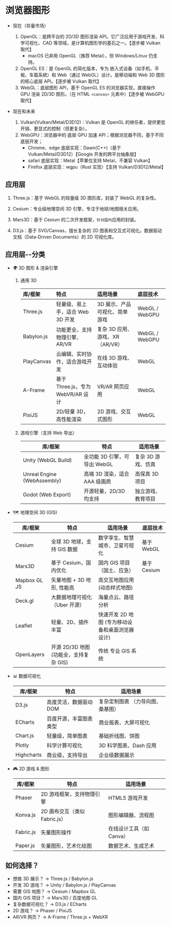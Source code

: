 # 浏览器图形

- 现在（存量市场）

  1. OpenGL：是跨平台的 2D/3D 图形渲染 API。它广泛应用于游戏开发、科学可视化、CAD 等领域，是计算机图形学的基石之一。【逐步被 Vulkan 取代】
     - macOS 已弃用 OpenGL（推荐 Metal），但 Windows/Linux 仍支持。
  2. OpenGL ES：是 OpenGL 的简化版本，专为 嵌入式设备（如手机、平板、车载系统）和 Web（通过 WebGL）设计。是移动端和 Web 3D 图形的核心底层 API。【逐步被 Vulkan 取代】
  3. WebGL：底层图形 API，基于 OpenGL ES 的浏览器实现，直接操作 GPU 渲染 2D/3D 图形。（在 HTML `<canvas>` 元素中）【逐步被 WebGPU 取代】

- 现在和未来

  1. Vulkan(Vulkan/Metal/D3D12)：Vulkan 是 OpenGL 的继任者，提供更低开销、更显式的控制（但更复杂）。
  2. WebGPU：浏览器中的 底层 GPU 加速 API；根据浏览器不同，基于不同底层开发；
     - Chrome、edge 底层实现：Dawn(C++)（基于 Vulkan/Metal/D3D12）【Google 开发的跨平台抽象层】
     - safari 底层实现：Metal【苹果仅支持 Metal，不兼容 Vulkan】
     - Firefox 底层实现：wgpu（Rust 实现）【支持 Vulkan/D3D12/Metal】

## 应用层

1. Three.js：基于 WebGL 的轻量级 3D 图形库，封装了 WebGL 的复杂性。
2. Cesium：专业级地理空间 3D 引擎，专注于地球/地图相关应用。
3. Mars3D：基于 Cesium 的二次开发框架，`针对国内`应用的封装。

4. D3.js：基于 SVG/Canvas，擅长复杂的 2D 图表和交互式可视化。数据驱动文档（Data-Driven Documents）的 2D 可视化库。

## 应用层--分类

- 🌍 3D 图形 & 渲染引擎

  1. 通用 3D

     | 库/框架    | 特点                              | 适用场景                        | 底层技术       |
     | :--------- | :-------------------------------- | :------------------------------ | :------------- |
     | Three.js   | 轻量级、易上手，适合 Web 3D 开发  | 3D 展示、产品可视化、简单游戏   | WebGL / WebGPU |
     | Babylon.js | 功能更全，支持物理引擎、AR/VR     | 复杂 3D 应用、游戏、XR（AR/VR） | WebGL / WebGPU |
     | PlayCanvas | 云编辑、实时协作，适合游戏开发    | 在线 3D 游戏、互动体验          | WebGL          |
     | A-Frame    | 基于 Three.js，专为 WebVR/AR 设计 | VR/AR 网页应用                  | WebGL          |
     | PixiJS     | 2D/轻量 3D，高性能渲染            | 2D 游戏、交互式图形             | WebGL          |

  2. 游戏引擎（支持 Web 导出）

     | 库/框架                     | 特点                          | 适用场景           |
     | --------------------------- | ----------------------------- | ------------------ |
     | Unity (WebGL Build)         | 全功能 3D 引擎，可导出 WebGL  | 复杂 3D 游戏、仿真 |
     | Unreal Engine (WebAssembly) | 高端 3D 渲染，适合 AAA 级画质 | 高保真 3D 项目     |
     | Godot (Web Export)          | 开源轻量，2D/3D 均支持        | 独立游戏、教育项目 |

- 🗺️ 地理空间 3D (GIS)

  | 库/框架      | 特点                                   | 适用场景                                        | 底层技术    |
  | ------------ | -------------------------------------- | ----------------------------------------------- | ----------- |
  | Cesium       | 全球 3D 地球，支持 GIS 数据            | 数字孪生、智慧城市、卫星可视化                  | 基于 WebGL  |
  | Mars3D       | 基于 Cesium，国内优化                  | 国内 GIS 项目（国土、应急）                     | 基于 Cesium |
  | Mapbox GL JS | 矢量地图 + 3D 地形, 性能高             | 高交互地图应用 (动态样式地图)                   |             |
  | Deck.gl      | 大数据地理可视化（Uber 开源）          | 海量点云、路径分析                              |             |
  | Leaflet      | 轻量、2D、插件丰富                     | 快速开发 2D 地图 (专为移动设备和桌面浏览器设计) |             |
  | OpenLayers   | 开源 2D/3D 地图 (功能全，支持复杂 GIS) | 传统 专业 GIS 系统                              |             |

- 📊 数据可视化

  | 库/框架    | 特点                   | 适用场景                          |
  | ---------- | ---------------------- | --------------------------------- |
  | D3.js      | 高度灵活，数据驱动 DOM | 复杂定制图表 （力导向图、桑基图） |
  | ECharts    | 百度开源，丰富图表类型 | 商业报表、大屏可视化              |
  | Chart.js   | 轻量级，简单图表       | 基础折线图、饼图                  |
  | Plotly     | 科学计算可视化         | 3D 科学图表、Dash 应用            |
  | Highcharts | 商业级，支持导出       | 企业级数据展示                    |

- 🎮 2D 游戏 & 图形

  | 库/框架   | 特点                          | 适用场景                 |
  | --------- | ----------------------------- | ------------------------ |
  | Phaser    | 2D 游戏框架，支持物理引擎     | HTML5 游戏开发           |
  | Konva.js  | 2D 画布交互（类似 Fabric.js） | 图形编辑器、流程图       |
  | Fabric.js | 矢量图形操作                  | 在线设计工具（如 Canva） |
  | Paper.js  | 矢量图形，艺术化绘图          | 数据艺术、生成艺术       |

## 如何选择？

- 想做 3D 展示？ → Three.js / Babylon.js
- 开发 3D 游戏？ → Unity / Babylon.js / PlayCanvas
- 需要 GIS 地图？ → Cesium / Mapbox GL
- 国内 GIS 项目？ → Mars3D / 百度地图 GL
- 复杂数据可视化？ → D3.js / ECharts
- 2D 游戏？ → Phaser / PixiJS
- AR/VR 网页？ → A-Frame / Three.js + WebXR
